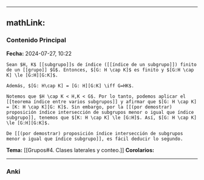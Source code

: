 
---
mathLink:
---
### Contenido Principal

**Fecha:** 2024-07-27, 10:22

```ad-proposition
Sean $H, K$ [[subgrupo]]s de índice ([[índice de un subgrupo]]) finito de un [[grupo]] $G$. Entonces, $[G: H \cap K]$ es finito y $[G:H \cap K] \le [G:H][G:K]$.

Además, $[G: H\cap K] = [G: H][G:K] \iff G=HK$.
```


```ad-proof
Notemos que $H \cap K < H,K < G$. Por lo tanto, podemos aplicar el [[teorema índice entre varios subgrupos]] y afirmar que $[G: H \cap K] = [K: H \cap K][G: K]$. Sin embargo, por la [[(por demostrar) proposición índice intersección de subgrupos menor o igual que índice subgrupo]], tenemos que $[K: H \cap K] \le [G:H]$. Así, $[G: H \cap K] \le [G:H][G:K]$.

De [[(por demostrar) proposición índice intersección de subgrupos menor o igual que índice subgrupo]], es fácil deducir lo segundo.
```



**Tema:** [[Grupos#4. Clases laterales y conteo.]]
**Corolarios:**

---
### Anki
